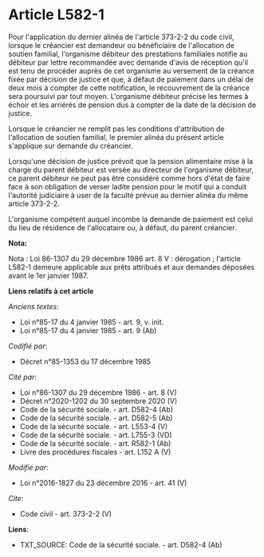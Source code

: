 # Article L582-1

Pour l'application du dernier alinéa de l'article 373-2-2 du code civil, lorsque le créancier est demandeur ou bénéficiaire
de l'allocation de soutien familial, l'organisme débiteur des prestations familiales notifie au débiteur par lettre
recommandée avec demande d'avis de réception qu'il est tenu de procéder auprès de cet organisme au versement de la créance
fixée par décision de justice et que, à défaut de paiement dans un délai de deux mois à compter de cette notification, le
recouvrement de la créance sera poursuivi par tout moyen. L'organisme débiteur précise les termes à échoir et les arriérés de
pension dus à compter de la date de la décision de justice. 

Lorsque le créancier ne remplit pas les conditions d'attribution de l'allocation de soutien familial, le premier alinéa du
présent article s'applique sur demande du créancier. 

Lorsqu'une décision de justice prévoit que la pension alimentaire mise à la charge du parent débiteur est versée au directeur
de l'organisme débiteur, ce parent débiteur ne peut pas être considéré comme hors d'état de faire face à son obligation de
verser ladite pension pour le motif qui a conduit l'autorité judiciaire à user de la faculté prévue au dernier alinéa du même
article 373-2-2. 

L'organisme compétent auquel incombe la demande de paiement est celui du lieu de résidence de l'allocataire ou, à défaut, du
parent créancier.

**Nota:**

Nota : Loi 86-1307 du 29 décembre 1986 art. 8 V : dérogation ; l'article L582-1 demeure applicable aux prêts attribués et aux
demandes déposées avant le 1er janvier 1987.

**Liens relatifs à cet article**

_Anciens textes_:

  - Loi n°85-17 du 4 janvier 1985 - art. 9, v. init.
  - Loi n°85-17 du 4 janvier 1985 - art. 9 (Ab)

_Codifié par_:

  - Décret n°85-1353 du 17 décembre 1985

_Cité par_:

  - Loi n°86-1307 du 29 décembre 1986 - art. 8 (V)
  - Décret n°2020-1202 du 30 septembre 2020 (V)
  - Code de la sécurité sociale. - art. D582-4 (Ab)
  - Code de la sécurité sociale. - art. D582-5 (Ab)
  - Code de la sécurité sociale. - art. L553-4 (V)
  - Code de la sécurité sociale. - art. L755-3 (VD)
  - Code de la sécurité sociale. - art. R582-1 (Ab)
  - Livre des procédures fiscales - art. L152 A (V)

_Modifié par_:

  - Loi n°2016-1827 du 23 décembre 2016 - art. 41 (V)

_Cite_:

  - Code civil - art. 373-2-2 (V)

**Liens**:

  - TXT_SOURCE: Code de la sécurité sociale. - art. D582-4 (Ab)
